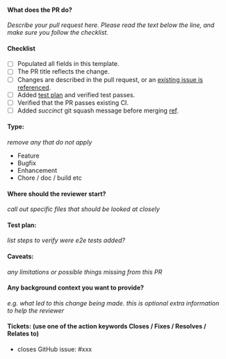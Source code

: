 #### What does the PR do?
_Describe your pull request here. Please read the text below the line, and make sure you follow the checklist._


#### Checklist
- [ ] Populated all fields in this template.
- [ ] The PR title reflects the change.
- [ ] Changes are described in the pull request, or an [existing issue is referenced](https://github.com/triton-inference-server/server/issues).
- [ ] Added [test plan](#test-plan) and verified test passes.
- [ ] Verified that the PR passes existing CI.
- [ ] Added _succinct_ git squash message before merging [ref](https://tbaggery.com/2008/04/19/a-note-about-git-commit-messages.html).

#### Type:
_remove any that do not apply_

- Feature
- Bugfix
- Enhancement
- Chore / doc / build etc

#### Where should the reviewer start?
_call out specific files that should be looked at closely_

#### Test plan:
_list steps to verify_
_were e2e tests added?_

#### Caveats:
_any limitations or possible things missing from this PR_

#### Any background context you want to provide?
_e.g. what led to this change being made. this is optional extra information to help the reviewer_

#### Tickets: (use one of the action keywords Closes / Fixes / Resolves / Relates to)
- closes GitHub issue: #xxx
